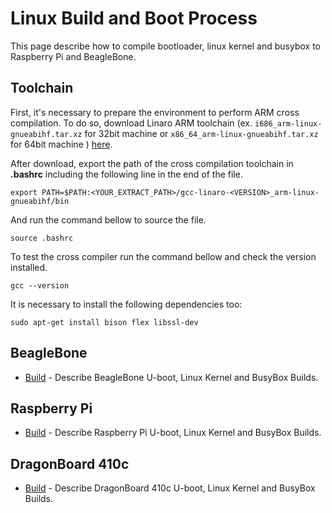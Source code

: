 # Linux Build and Boot Process
This page  describe how to compile bootloader, linux kernel and busybox to Raspberry Pi and BeagleBone.

## Toolchain
First, it's necessary to prepare the environment to perform ARM cross compilation. To do so, download Linaro ARM toolchain (ex. ``i686_arm-linux-gnueabihf.tar.xz`` for 32bit machine or ``x86_64_arm-linux-gnueabihf.tar.xz`` for 64bit machine ) [here](https://releases.linaro.org/components/toolchain/binaries/latest-7/arm-linux-gnueabihf/).

After download, export the path of the cross compilation toolchain in **.bashrc** including the following line in the end of the file.
```
export PATH=$PATH:<YOUR_EXTRACT_PATH>/gcc-linaro-<VERSION>_arm-linux-gnueabihf/bin
```
And run the command bellow to source the file.
```
source .bashrc
```
To test the cross compiler run the command bellow and check the version installed.
```
gcc --version
```
It is necessary to install the following dependencies too:
```
sudo apt-get install bison flex libssl-dev
```
## BeagleBone
- [Build](beaglebone/readme.md) - Describe BeagleBone U-boot, Linux Kernel and BusyBox Builds.

## Raspberry Pi
- [Build](raspberry/readme.md) - Describe Raspberry Pi U-boot, Linux Kernel and BusyBox Builds.

## DragonBoard 410c
- [Build](#d410c-builds) - Describe DragonBoard 410c U-boot, Linux Kernel and BusyBox Builds.
